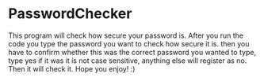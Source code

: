 # PasswordChecker
This program will check how secure your password is.
        After you run the code you type the password you want to check how secure it is.
        then you have to confirm whether this was the correct password you wanted to type, type yes if it was it is not case sensitive,
        anything else will register as no. Then it will check it. Hope you enjoy! :)
